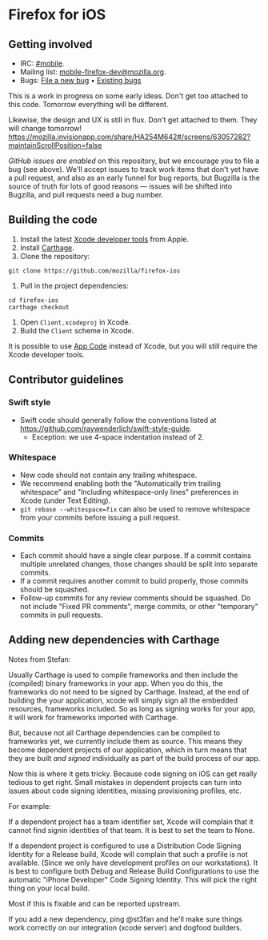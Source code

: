 Firefox for iOS
===============

Getting involved
----------------

* IRC:            [#mobile](https://wiki.mozilla.org/IRC).
* Mailing list:   [mobile-firefox-dev@mozilla.org](https://mail.mozilla.org/listinfo/mobile-firefox-dev).
* Bugs:           [File a new bug](https://bugzilla.mozilla.org/enter_bug.cgi?bug_file_loc=http%3A%2F%2F&bug_ignored=0&op_sys=iOS%207&product=Firefox%20for%20iOS&rep_platform=All) • [Existing bugs](https://bugzilla.mozilla.org/describecomponents.cgi?product=Firefox%20for%20iOS)

This is a work in progress on some early ideas.  Don't get too attached to this code. Tomorrow everything will be different.

Likewise, the design and UX is still in flux. Don't get attached to them. They will change tomorrow!
https://mozilla.invisionapp.com/share/HA254M642#/screens/63057282?maintainScrollPosition=false

*GitHub issues are enabled* on this repository, but we encourage you to file a bug (see above). We'll accept issues to track work items that don't yet have a pull request, and also as an early funnel for bug reports, but Bugzilla is the source of truth for lots of good reasons — issues will be shifted into Bugzilla, and pull requests need a bug number.

Building the code
-----------------

1. Install the latest [Xcode developer tools](https://developer.apple.com/xcode/downloads/) from Apple.
1. Install [Carthage](https://github.com/Carthage/Carthage#installing-carthage).
1. Clone the repository:

  ```
  git clone https://github.com/mozilla/firefox-ios
  ```

1. Pull in the project dependencies:

  ```
  cd firefox-ios
  carthage checkout
  ```

1. Open `Client.xcodeproj` in Xcode.
1. Build the `Client` scheme in Xcode.

It is possible to use [App Code](https://www.jetbrains.com/objc/download/) instead of Xcode, but you will still require the Xcode developer tools.

Contributor guidelines
----------------------

### Swift style
* Swift code should generally follow the conventions listed at https://github.com/raywenderlich/swift-style-guide.
  * Exception: we use 4-space indentation instead of 2.

### Whitespace
* New code should not contain any trailing whitespace.
* We recommend enabling both the "Automatically trim trailing whitespace" and "Including whitespace-only lines" preferences in Xcode (under Text Editing).
* <code>git rebase --whitespace=fix</code> can also be used to remove whitespace from your commits before issuing a pull request.

### Commits
* Each commit should have a single clear purpose. If a commit contains multiple unrelated changes, those changes should be split into separate commits.
* If a commit requires another commit to build properly, those commits should be squashed.
* Follow-up commits for any review comments should be squashed. Do not include "Fixed PR comments", merge commits, or other "temporary" commits in pull requests.

Adding new dependencies with Carthage
-------------------------------------

Notes from Stefan:

Usually Carthage is used to compile frameworks and then include the (compiled) binary frameworks in your app. When you do this, the frameworks do not need to be signed by Carthage. Instead, at the end of building the your application, xcode will simply sign all the embedded resources, frameworks included. So as long as signing works for your app, it will work for frameworks imported with Carthage.

But, because not all Carthage dependencies can be compiled to frameworks yet, we currently include them as source. This means they become dependent projects of our application, which in turn means that they are built *and signed* individually as part of the build process of our app.

Now this is where it gets tricky. Because code signing on iOS can get really tedious to get right. Small mistakes in dependent projects can turn into issues about code signing identities, missing provisioning profiles, etc.

For example:

If a dependent project has a team identifier set, Xcode will complain that it cannot find signin identities of that team. It is best to set the team to None.

If a dependent project is configured to use a Distribution Code Signing Identity for a Release build, Xcode will complain that such a profile is not available. (Since we only have development profiles on our workstations). It is best to configure both Debug and Release Build Configurations to use the automatic "iPhone Developer" Code Signing Identity. This will pick the right thing on your local build.

Most if this is fixable and can be reported upstream.

If you add a new dependency, ping @st3fan and he'll make sure things work correctly on our integration (xcode server) and dogfood builders.
